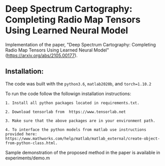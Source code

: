 # Deep Spectrum Cartography: Completing Radio Map Tensors Using Learned Neural Model

Implementation of the paper, "Deep Spectrum Cartography: Completing Radio Map Tensors Using Learned Neural Model" (https://arxiv.org/abs/2105.00177).

## Installation:
The code was built with the `python3.6`, `matlab2020b`, and `torch=1.10.2`


To run the code follow the followign installation instructions:

    1. Install all python packages located in requirements.txt.

    2. Download tensorlab from  https://www.tensorlab.net

    3. Make sure that the above packages are in your environment path.

    4. To interface the python models from matlab use instructions provided here: https://www.mathworks.com/help/matlab/matlab_external/create-object-from-python-class.html.

Sample demonstration of the proposed method in the paper is available in experiments/demo.m

